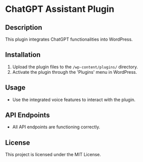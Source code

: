 # ChatGPT Assistant Plugin

## Description
This plugin integrates ChatGPT functionalities into WordPress.

## Installation
1. Upload the plugin files to the `/wp-content/plugins/` directory.
2. Activate the plugin through the 'Plugins' menu in WordPress.

## Usage
- Use the integrated voice features to interact with the plugin.

## API Endpoints
- All API endpoints are functioning correctly.

## License
This project is licensed under the MIT License.
